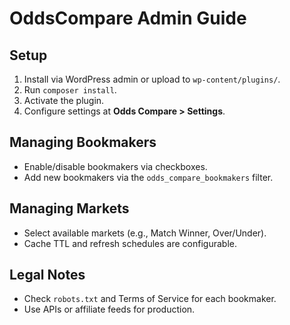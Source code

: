 # OddsCompare Admin Guide

## Setup
1. Install via WordPress admin or upload to `wp-content/plugins/`.
2. Run `composer install`.
3. Activate the plugin.
4. Configure settings at **Odds Compare > Settings**.

## Managing Bookmakers
- Enable/disable bookmakers via checkboxes.
- Add new bookmakers via the `odds_compare_bookmakers` filter.

## Managing Markets
- Select available markets (e.g., Match Winner, Over/Under).
- Cache TTL and refresh schedules are configurable.

## Legal Notes
- Check `robots.txt` and Terms of Service for each bookmaker.
- Use APIs or affiliate feeds for production.